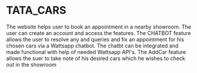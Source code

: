 # TATA_CARS
The website helps user to book an appointment in a nearby showroom. The user can create an account and access the features.
The CHATBOT feature allows the user to resolve any and queries and fix an appointment for his chosen cars via a Wattsapp chatbot. The chatbt can be integrated and made functional with help of needed Wattsapp API's.
The AddCar feature allows the suer to take note of his desired cars which he wishes to check out in the showroom
